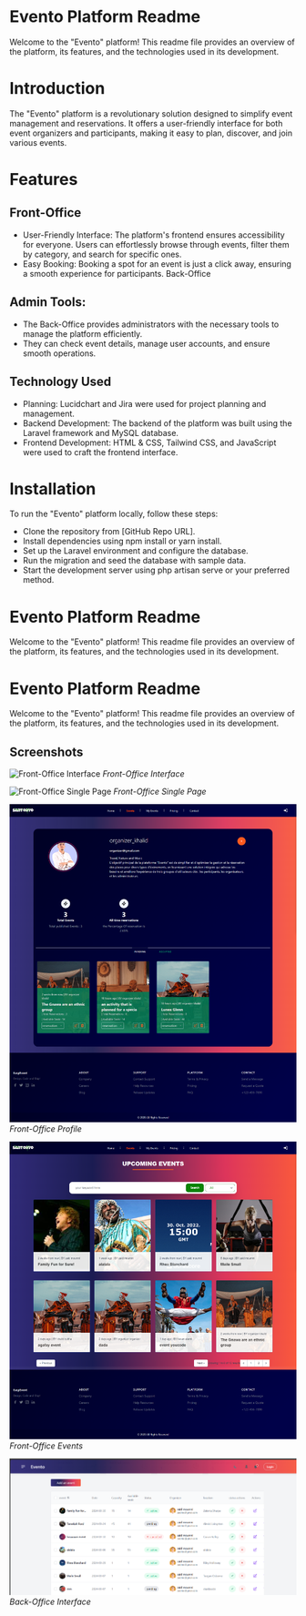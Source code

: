 
# Evento Platform Readme

Welcome to the "Evento" platform! This readme file provides an overview of the platform, its features, and the technologies used in its development.



# Introduction

The "Evento" platform is a revolutionary solution designed to simplify event management and reservations. It offers a user-friendly interface for both event organizers and participants, making it easy to plan, discover, and join various events.


# Features
## Front-Office
 * User-Friendly Interface: The platform's frontend ensures accessibility for everyone. Users can effortlessly browse through events, filter them by category, and search for specific ones.
* Easy Booking: Booking a spot for an event is just a click away, ensuring a smooth experience for participants.
Back-Office
## Admin Tools: 
* The Back-Office provides administrators with the necessary tools to manage the platform efficiently. 
* They can check event details, manage user accounts, and ensure smooth operations.
## Technology Used
* Planning: Lucidchart and Jira were used for project planning and management.
* Backend Development: The backend of the platform was built using the Laravel framework and MySQL database.
* Frontend Development: HTML & CSS, Tailwind CSS, and JavaScript were used to craft the frontend interface.

# Installation
To run the "Evento" platform locally, follow these steps:

* Clone the repository from [GitHub Repo URL].
* Install dependencies using npm install or yarn install.
* Set up the Laravel environment and configure the database.
* Run the migration and seed the database with sample data.
* Start the development server using php artisan serve or your preferred method.
# Evento Platform Readme

Welcome to the "Evento" platform! This readme file provides an overview of the platform, its features, and the technologies used in its development.



# Evento Platform Readme

Welcome to the "Evento" platform! This readme file provides an overview of the platform, its features, and the technologies used in its development.



## Screenshots

![Front-Office Interface](https://github.com/khalid-oukha/evento/blob/main/screenshoots/home.png)
*Front-Office Interface*

![Front-Office Single Page](screenshoots/singlepage.png)
*Front-Office Single Page*

![Front-Office Profile](screenshoots/profile.png)
*Front-Office Profile*

![Front-Office Events](screenshoots/events.png)
*Front-Office Events*

![Back-Office Interface](https://github.com/khalid-oukha/evento/blob/main/screenshoots/dashboard.png)
*Back-Office Interface*
